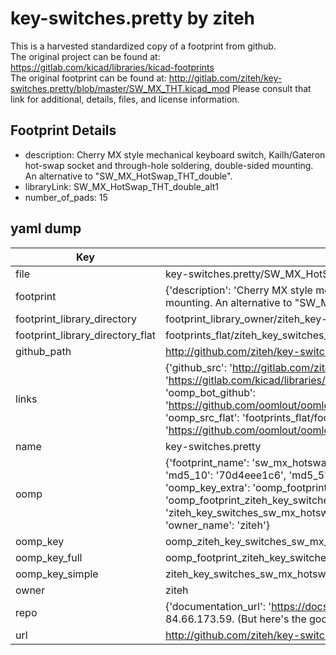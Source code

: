 # key-switches.pretty by ziteh  
This is a harvested standardized copy of a footprint from github.  
The original project can be found at:  
https://gitlab.com/kicad/libraries/kicad-footprints  
The original footprint can be found at:
http://gitlab.com/ziteh/key-switches.pretty/blob/master/SW_MX_THT.kicad_mod
Please consult that link for additional, details, files, and license information.  
## Footprint Details
* description: Cherry MX style mechanical keyboard switch, Kailh/Gateron hot-swap socket and through-hole soldering, double-sided mounting. An alternative to "SW_MX_HotSwap_THT_double".  
* libraryLink: SW_MX_HotSwap_THT_double_alt1  
* number_of_pads: 15  
## yaml dump  
| Key | Value |  
| --- | --- |  
| file | key-switches.pretty/SW_MX_HotSwap_THT_double_alt1.kicad_mod |  
| footprint | {'description': 'Cherry MX style mechanical keyboard switch, Kailh/Gateron hot-swap socket and through-hole soldering, double-sided mounting. An alternative to "SW_MX_HotSwap_THT_double".', 'libraryLink': 'SW_MX_HotSwap_THT_double_alt1', 'number_of_pads': 15} |  
| footprint_library_directory | footprint_library_owner/ziteh_key-switches.pretty |  
| footprint_library_directory_flat | footprints_flat/ziteh_key_switches_sw_mx_hotswap_tht_double_alt1/working |  
| github_path | http://github.com/ziteh/key-switches.pretty/blob/master/SW_MX_HotSwap_THT_double_alt1.kicad_mod |  
| links | {'github_src': 'http://gitlab.com/ziteh/key-switches.pretty/blob/master/SW_MX_THT.kicad_mod', 'github_src_repo': 'https://gitlab.com/kicad/libraries/kicad-footprints', 'oomp_bot': 'footprints/ziteh_key_switches_sw_mx_hotswap_tht_double_alt1/working', 'oomp_bot_github': 'https://github.com/oomlout/oomlout_oomp_footprint_bot/tree/main/footprints/ziteh_key_switches_sw_mx_hotswap_tht_double_alt1/working', 'oomp_src_flat': 'footprints_flat/footprints_flat/ziteh_key_switches_sw_mx_hotswap_tht_double_alt1/working', 'oomp_src_flat_github': 'https://github.com/oomlout/oomlout_oomp_footprint_src/tree/main/footprints_flat/ziteh_key_switches_sw_mx_hotswap_tht_double_alt1/working'} |  
| name | key-switches.pretty |  
| oomp | {'footprint_name': 'sw_mx_hotswap_tht_double_alt1', 'library_name': 'key_switches', 'md5': '70d4eee1c69852f1994829580e8c5cd1', 'md5_10': '70d4eee1c6', 'md5_5': '70d4e', 'md5_6': '70d4ee', 'oomp_key': 'oomp_ziteh_key_switches_sw_mx_hotswap_tht_double_alt1', 'oomp_key_extra': 'oomp_footprint_ziteh_key_switches_sw_mx_hotswap_tht_double_alt1', 'oomp_key_full': 'oomp_footprint_ziteh_key_switches_sw_mx_hotswap_tht_double_alt1_70d4ee', 'oomp_key_simple': 'ziteh_key_switches_sw_mx_hotswap_tht_double_alt1', 'original_filename': 'key-switches.pretty/SW_MX_HotSwap_THT_double_alt1.kicad_mod', 'owner_name': 'ziteh'} |  
| oomp_key | oomp_ziteh_key_switches_sw_mx_hotswap_tht_double_alt1 |  
| oomp_key_full | oomp_footprint_ziteh_key_switches_sw_mx_hotswap_tht_double_alt1 |  
| oomp_key_simple | ziteh_key_switches_sw_mx_hotswap_tht_double_alt1 |  
| owner | ziteh |  
| repo | {'documentation_url': 'https://docs.github.com/rest/overview/resources-in-the-rest-api#rate-limiting', 'message': "API rate limit exceeded for 84.66.173.59. (But here's the good news: Authenticated requests get a higher rate limit. Check out the documentation for more details.)"} |  
| url | http://github.com/ziteh/key-switches.pretty |  

